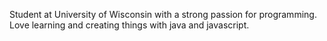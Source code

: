 Student at University of Wisconsin with a strong passion for programming. Love learning and creating things with java and javascript.
